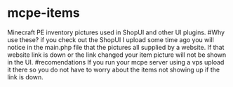 # mcpe-items
Minecraft PE inventory pictures used in ShopUI and other UI plugins.
#Why use these?
if you check out the ShopUI I upload some time ago you will notice in the main.php file that the pictures all supplied by a website. If that website link is down or the link changed your item picture will not be shown in the UI.
#recomendations
If you run your mcpe server using a vps upload it there so you do not have to worry about the items not showing up if the link is down.
